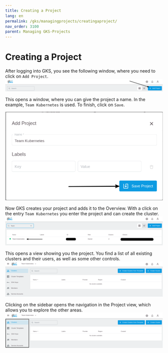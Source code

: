 ```yaml
---
title: Creating a Project
lang: en
permalink: /gks/managingprojects/creatingaproject/
nav_order: 3100
parent: Managing GKS-Projects
---
```

# Creating a Project

After logging into GKS, you see the following window, where you
need to click on `Add Project`.
![Add Project](addproject.png)

This opens a window, where you can give the project a name. In the
example, `Team Kubernetes` is used.
To finish, click on `Save`.

![Add Project Modal](addproject_modal.png?resize=600)

Now GKS creates your project and adds it to the Overview. With a click on
the entry `Team Kubernetes` you enter the project and can create
the cluster.
![Project list](projectlist.png)

This opens a view showing you the project. You find a list of all existing
clusters and their users, as well as some other controls.
![Project View](projectview.png)

Clicking on the sidebar opens the navigation in the Project view, which
allows you to explore the other areas.
![Sidebar](sidebar.png?resize=300)
